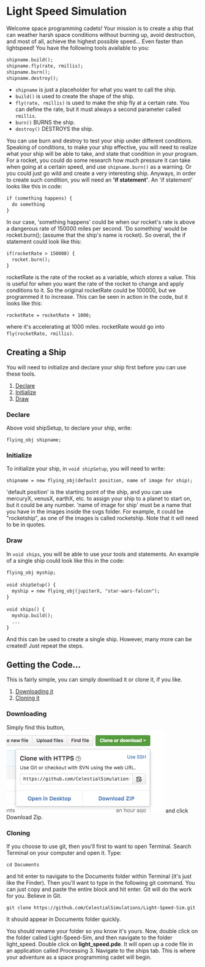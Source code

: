 # Light Speed Simulation

Welcome space programming cadets! Your mission is to create a ship that can weather harsh space conditions
without burning up, avoid destruction, and most of all, achieve the highest possible speed... Even faster than
lightspeed! You have the following tools available to you:

```
shipname.build();
shipname.fly(rate, rmillis);
shipname.burn();
shipname.destroy();
```

* `shipname` is just a placeholder for what you want to call the ship.
* `build()` is used to create the shape of the ship.
* `fly(rate, rmillis)` is used to make the ship fly at a certain rate. You can define the rate, but it must
always a second parameter called `rmillis`.
* `burn()` BURNS the ship.
* `destroy()` DESTROYS the ship.

You can use burn and destroy to test your ship under different conditions. Speaking of conditions, to
make your ship effective, you will need to realize what your ship will be able to take, and state that
condition in your program. For a rocket, you could do some research how much pressure it can take when
going at a certain speed, and use `shipname.burn()` as a warning. Or you could just go wild and create
a very interesting ship. Anyways, in order to create such condition, you will need an **'if statement'**.
An 'if statement' looks like this in code:

```
if (something happens) {
  do something
}
```

In our case, 'something happens' could be when our rocket's rate is above a dangerous rate of 150000 miles per
second. 'Do something' would be rocket.burn(); (assume that the ship's name is rocket). So overall, the
if statement could look like this:

```
if(rocketRate > 150000) {
  rocket.burn();
}
```

rocketRate is the rate of the rocket as a variable, which *stores* a value. This is useful for when you
want the rate of the rocket to change and apply conditions to it. So the original rocketRate could be
100000, but we programmed it to increase. This can be seen in action in the code, but it looks like this:

```
rocketRate = rocketRate + 1000;
```

where it's accelerating at 1000 miles. rocketRate would go into `fly(rocketRate, rmillis)`.

## Creating a Ship
You will need to initialize and declare your ship first before you can use these tools.

1. [Declare](#declare)
2. [Initialize](#initialize)
3. [Draw](#draw)

### Declare
Above void shipSetup, to declare your ship, write:

```
flying_obj shipname;
```

### Initialize
To initialize your ship, in `void shipSetup`, you will need to write:

```
shipname = new flying_obj(default position, name of image for ship);
```

'default position' is the starting point of the ship, and you can use mercuryX, venusX, earthX, etc. to assign
your ship to a planet to start on, but it could be any number. 'name of image for ship' must be a name that you
have in the images inside the svgs folder. For example, it could be "rocketship", as one of the images is called
rocketship. Note that it will need to be in quotes.

### Draw
In `void ships`, you will be able to use your tools and statements. An example of a single ship could look like
this in the code:

```
flying_obj myship;

void shipSetup() {
  myship = new flying_obj(jupiterX, "star-wars-falcon");
}

void ships() {
  myship.build();
  ...
}
```

And this can be used to create a single ship. However, many more can be created! Just repeat the steps.

## Getting the Code...
This is fairly simple, you can simply download it or clone it, if you like.

1. [Downloading it](#downloading)
2. [Cloning it](#cloning)

### Downloading

Simply find this button,
![alt download](downloadbtn.png "download")
and click Download Zip.

### Cloning

If you choose to use git, then you'll first to want to open Terminal. Search Terminal on your computer
and open it. Type:

```
cd Documents
```
and hit enter to navigate to the Documents folder within Terminal (it's just like the Finder). Then you'll want to
type in the following git command. You can just copy and paste the entire block and hit enter. Git will
do the work for you. Believe in Git.

```
git clone https://github.com/CelestialSimulations/Light-Speed-Sim.git
```
It should appear in Documents folder quickly.

You should rename your folder so you know it's yours. Now, double click on the folder called Light-Speed-Sim, and
then navigate to the folder light_speed. Double click on **light_speed.pde**. It will open up a code file in an
application called Processing 3. Navigate to the ships tab. This is where your adventure as a space programming
cadet will begin.


